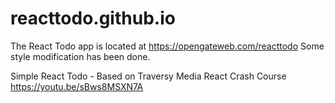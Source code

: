 # reacttodo.github.io

The React Todo app is located at https://opengateweb.com/reacttodo Some style modification has been done.

Simple React Todo - Based on Traversy Media React Crash Course https://youtu.be/sBws8MSXN7A
